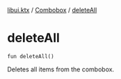 [libui.ktx](../README.md) / [Combobox](README.md) / [deleteAll](delete-all.md)

# deleteAll

`fun deleteAll()`

Deletes all items from the combobox.
